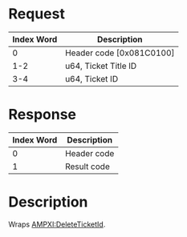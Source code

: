 # Request

| Index Word | Description                |
|------------|----------------------------|
| 0          | Header code \[0x081C0100\] |
| 1-2        | u64, Ticket Title ID       |
| 3-4        | u64, Ticket ID             |

# Response

| Index Word | Description |
|------------|-------------|
| 0          | Header code |
| 1          | Result code |

# Description

Wraps [AMPXI:DeleteTicketId](AMPXI:DeleteTicketId "wikilink").